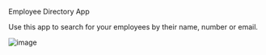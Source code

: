 
Employee Directory App

Use this app to search for your employees by their name, number or email.

![image](https://user-images.githubusercontent.com/68254086/109607592-79446100-7af6-11eb-926f-89ea70a9630c.png)
